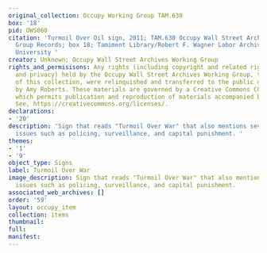 ```yaml
---
original_collection: Occupy Working Group TAM.630
box: '18'
pid: OWS060
citation: 'Turmoil Over Oil sign, 2011; TAM.630 Occupy Wall Street Archives Working
  Group Records; box 18; Tamiment Library/Robert F. Wagner Labor Archives, New York
  University '
creator: Unknown; Occupy Wall Street Archives Working Group
rights_and_permisisons: Any rights (including copyright and related rights to publicity
  and privacy) held by the Occupy Wall Street Archives Working Group, the creator
  of this collection, were relinquished and transferred to the public domain in 2013
  by Amy Roberts. These materials are governed by a Creative Commons CC0 license,
  which permits publication and reproduction of materials accompanied by full attribution.
  See, https://creativecommons.org/licenses/.
declarations:
- '20'
description: 'Sign that reads "Turmoil Over War" that also mentions several other
  issues such as policing, surveillance, and capital punishment. '
themes:
- '1'
- '9'
object_type: Signs
label: Turmoil Over War
image_description: Sign that reads "Turmoil Over War" that also mentions several other
  issues such as policing, surveillance, and capital punishment.
associated_web_archives: []
order: '59'
layout: occupy_item
collection: items
thumbnail:
full:
manifest:
---
```

